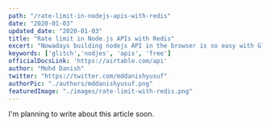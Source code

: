 ```yaml
---
path: "/rate-limit-in-nodejs-apis-with-redis"
date: "2020-01-03"
updated_date: "2020-01-03"
title: "Rate limit in Node.js APIs with Redis"
excert: "Nowadays building nodejs API in the browser is so easy with Glitch and you can also be hosted for free. You don't need to install any tools, you just need a browser with the internet."
keywords: ['glitch','nodjes', 'apis', 'free']
officialDocsLink: 'https://airtable.com/api'
author: "Mohd Danish"
twitter: "https://twitter.com/mddanishyusuf"
authorPic: "./authors/mddanishyusuf.png"
featuredImage: "./images/rate-limit-with-redis.png"
---
```


I'm planning to write about this article soon.